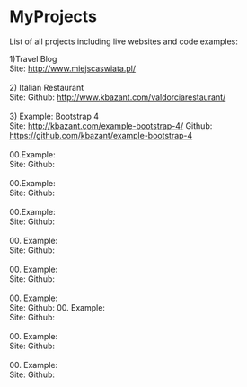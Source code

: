 # MyProjects
List of all projects including live websites and code examples:

1)Travel Blog 
<br />
Site: http://www.miejscaswiata.pl/
<br />
<br />
2) Italian Restaurant
<br />
Site: Github: http://www.kbazant.com/valdorciarestaurant/
<br />
<br />
3) Example: Bootstrap 4
<br />
Site: http://kbazant.com/example-bootstrap-4/ Github: https://github.com/kbazant/example-bootstrap-4
<br />
<br />
00.Example: 
<br />
Site: Github:
<br />
<br />
00.Example: 
<br />
Site: Github:
<br />
<br />
00.Example: 
<br />
Site: Github:
<br />
<br />
00. Example: 
<br />
Site: Github:
<br />
<br />
00. Example: 
<br />
Site: Github:
<br />
<br />
00. Example: 
<br />
Site: Github:
00. Example: 
<br />
Site: Github:
<br />
<br />
00. Example: 
<br />
Site: Github:
<br />
<br />
00. Example: 
<br />
Site: Github:
